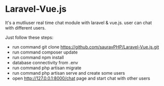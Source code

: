 # Laravel-Vue.js
It's a mutliuser real time chat module with laravel &amp; vue.js. user can chat with different users.

Just follow these steps:
- run command git clone https://github.com/sauravPHP/Laravel-Vue.js.git
- run command composer update
- run command npm install
- database connectivity from .env
- run command php artisan migrate
- run command php artisan serve and create some users
- open http://127.0.0.1:8000/chat page and start chat with other users
